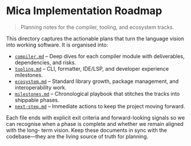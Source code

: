 # Mica Implementation Roadmap

> Planning notes for the compiler, tooling, and ecosystem tracks.

This directory captures the actionable plans that turn the language vision into
working software. It is organised into:

- [`compiler.md`](compiler.md) – Deep dives for each compiler module with
  deliverables, dependencies, and risks.
- [`tooling.md`](tooling.md) – CLI, formatter, IDE/LSP, and developer experience
  milestones.
- [`ecosystem.md`](ecosystem.md) – Standard library growth, package management,
  and interoperability work.
- [`milestones.md`](milestones.md) – Chronological playbook that stitches the
  tracks into shippable phases.
- [`next-step.md`](next-step.md) – Immediate actions to keep the project moving
  forward.

Each file ends with explicit exit criteria and forward-looking signals so we can
recognise when a phase is complete and whether we remain aligned with the long-
term vision. Keep these documents in sync with the codebase—they are the living
source of truth for planning.
